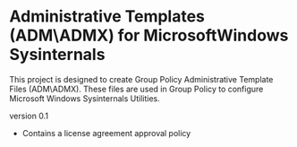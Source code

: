 # Administrative Templates (ADM\ADMX) for MicrosoftWindows Sysinternals
This project is designed to create Group Policy Administrative Template Files (ADM\ADMX). These files are used in Group Policy to configure Microsoft Windows Sysinternals Utilities.

version 0.1
- Contains a license agreement approval policy
